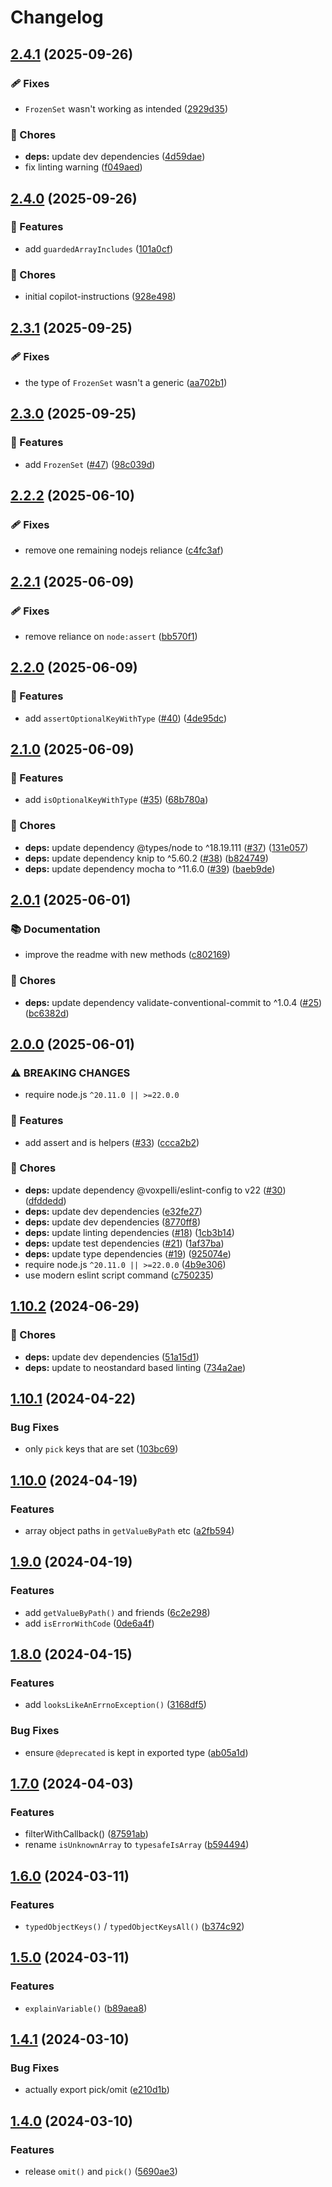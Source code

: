 # Changelog

## [2.4.1](https://github.com/voxpelli/typed-utils/compare/v2.4.0...v2.4.1) (2025-09-26)


### 🩹 Fixes

* `FrozenSet` wasn't working as intended ([2929d35](https://github.com/voxpelli/typed-utils/commit/2929d358d952a3307369efed126cde7ce959c565))


### 🧹 Chores

* **deps:** update dev dependencies ([4d59dae](https://github.com/voxpelli/typed-utils/commit/4d59daeb713722b1a49cc567056ff4cb683e1045))
* fix linting warning ([f049aed](https://github.com/voxpelli/typed-utils/commit/f049aed7ce4d0e5bea41516cea568ef3b2812b94))

## [2.4.0](https://github.com/voxpelli/typed-utils/compare/v2.3.1...v2.4.0) (2025-09-26)


### 🌟 Features

* add `guardedArrayIncludes` ([101a0cf](https://github.com/voxpelli/typed-utils/commit/101a0cf52eec7493d0c8a250d5955b37b3defe27))


### 🧹 Chores

* initial copilot-instructions ([928e498](https://github.com/voxpelli/typed-utils/commit/928e4983cad0153d603a99b8015b2ae0111dda28))

## [2.3.1](https://github.com/voxpelli/typed-utils/compare/v2.3.0...v2.3.1) (2025-09-25)


### 🩹 Fixes

* the type of `FrozenSet` wasn't a generic ([aa702b1](https://github.com/voxpelli/typed-utils/commit/aa702b1fc4cb1f16325bb2cbc45738e4ba249a70))

## [2.3.0](https://github.com/voxpelli/typed-utils/compare/v2.2.2...v2.3.0) (2025-09-25)


### 🌟 Features

* add `FrozenSet` ([#47](https://github.com/voxpelli/typed-utils/issues/47)) ([98c039d](https://github.com/voxpelli/typed-utils/commit/98c039d342af3d7fee63171b6811adc9ed68c226))

## [2.2.2](https://github.com/voxpelli/typed-utils/compare/v2.2.1...v2.2.2) (2025-06-10)


### 🩹 Fixes

* remove one remaining nodejs reliance ([c4fc3af](https://github.com/voxpelli/typed-utils/commit/c4fc3afce7e2f6ae20621b9cf5b82bd17c370a83))

## [2.2.1](https://github.com/voxpelli/typed-utils/compare/v2.2.0...v2.2.1) (2025-06-09)


### 🩹 Fixes

* remove reliance on `node:assert` ([bb570f1](https://github.com/voxpelli/typed-utils/commit/bb570f14b600a36bd47a289ed51a6b806ad5b56b))

## [2.2.0](https://github.com/voxpelli/typed-utils/compare/v2.1.0...v2.2.0) (2025-06-09)


### 🌟 Features

* add `assertOptionalKeyWithType` ([#40](https://github.com/voxpelli/typed-utils/issues/40)) ([4de95dc](https://github.com/voxpelli/typed-utils/commit/4de95dcfc6b9511ee5fb1104e5bbbce3ce2cb1e8))

## [2.1.0](https://github.com/voxpelli/typed-utils/compare/v2.0.1...v2.1.0) (2025-06-09)


### 🌟 Features

* add `isOptionalKeyWithType` ([#35](https://github.com/voxpelli/typed-utils/issues/35)) ([68b780a](https://github.com/voxpelli/typed-utils/commit/68b780a2f3ea4af15f4a10ff76ec9387e877f73b))


### 🧹 Chores

* **deps:** update dependency @types/node to ^18.19.111 ([#37](https://github.com/voxpelli/typed-utils/issues/37)) ([131e057](https://github.com/voxpelli/typed-utils/commit/131e057cb93d510c4c31cdb7e409dda69011fcba))
* **deps:** update dependency knip to ^5.60.2 ([#38](https://github.com/voxpelli/typed-utils/issues/38)) ([b824749](https://github.com/voxpelli/typed-utils/commit/b8247495a6b6d528df4244e1fe198068224b9232))
* **deps:** update dependency mocha to ^11.6.0 ([#39](https://github.com/voxpelli/typed-utils/issues/39)) ([baeb9de](https://github.com/voxpelli/typed-utils/commit/baeb9dec112636d1f5b48f2ed3dbd54c0f6aa151))

## [2.0.1](https://github.com/voxpelli/typed-utils/compare/v2.0.0...v2.0.1) (2025-06-01)


### 📚 Documentation

* improve the readme with new methods ([c802169](https://github.com/voxpelli/typed-utils/commit/c80216996c601bd1de15546794189599a02f7b70))


### 🧹 Chores

* **deps:** update dependency validate-conventional-commit to ^1.0.4 ([#25](https://github.com/voxpelli/typed-utils/issues/25)) ([bc6382d](https://github.com/voxpelli/typed-utils/commit/bc6382d0a5771f317e4efbd9c371cd82ad976769))

## [2.0.0](https://github.com/voxpelli/typed-utils/compare/v1.10.2...v2.0.0) (2025-06-01)


### ⚠ BREAKING CHANGES

* require node.js `^20.11.0 || >=22.0.0`

### 🌟 Features

* add assert and is helpers ([#33](https://github.com/voxpelli/typed-utils/issues/33)) ([ccca2b2](https://github.com/voxpelli/typed-utils/commit/ccca2b2b02bd2419855a82bf80743f3b53f340d3))


### 🧹 Chores

* **deps:** update dependency @voxpelli/eslint-config to v22 ([#30](https://github.com/voxpelli/typed-utils/issues/30)) ([dfddedd](https://github.com/voxpelli/typed-utils/commit/dfddedd7c9fd7c9301f9cd5210d057dfed656006))
* **deps:** update dev dependencies ([e32fe27](https://github.com/voxpelli/typed-utils/commit/e32fe2703a95a107c06888ed9252ab04218ccf4b))
* **deps:** update dev dependencies ([8770ff8](https://github.com/voxpelli/typed-utils/commit/8770ff8e1dfb9f0ab876cb0cfc57e1f94e6f70a8))
* **deps:** update linting dependencies ([#18](https://github.com/voxpelli/typed-utils/issues/18)) ([1cb3b14](https://github.com/voxpelli/typed-utils/commit/1cb3b1430b92b57fcf3767288b0ec7c58bb23c2b))
* **deps:** update test dependencies ([#21](https://github.com/voxpelli/typed-utils/issues/21)) ([1af37ba](https://github.com/voxpelli/typed-utils/commit/1af37ba941587fc02ea858bed087ecfc3ba4f06d))
* **deps:** update type dependencies ([#19](https://github.com/voxpelli/typed-utils/issues/19)) ([925074e](https://github.com/voxpelli/typed-utils/commit/925074ec9abccebafce31b94cb3ca99697d8290e))
* require node.js `^20.11.0 || >=22.0.0` ([4b9e306](https://github.com/voxpelli/typed-utils/commit/4b9e3062d8a38a71fb3d95b5e4a48af745cf325b))
* use modern eslint script command ([c750235](https://github.com/voxpelli/typed-utils/commit/c7502351b0a164f30aed7b7062166a1553374a9e))

## [1.10.2](https://github.com/voxpelli/typed-utils/compare/v1.10.1...v1.10.2) (2024-06-29)


### 🧹 Chores

* **deps:** update dev dependencies ([51a15d1](https://github.com/voxpelli/typed-utils/commit/51a15d11ce8268d51666060de109cfb94b1973b7))
* **deps:** update to neostandard based linting ([734a2ae](https://github.com/voxpelli/typed-utils/commit/734a2ae92faf832a1ed31212827e85c4009c70a5))

## [1.10.1](https://github.com/voxpelli/typed-utils/compare/v1.10.0...v1.10.1) (2024-04-22)


### Bug Fixes

* only `pick` keys that are set ([103bc69](https://github.com/voxpelli/typed-utils/commit/103bc6907de0853fdca969d77a648f738f25c829))

## [1.10.0](https://github.com/voxpelli/typed-utils/compare/v1.9.0...v1.10.0) (2024-04-19)


### Features

* array object paths in `getValueByPath` etc ([a2fb594](https://github.com/voxpelli/typed-utils/commit/a2fb5941718950c593391f0b9961d2f57e5f0aa4))

## [1.9.0](https://github.com/voxpelli/typed-utils/compare/v1.8.0...v1.9.0) (2024-04-19)


### Features

* add `getValueByPath()` and friends ([6c2e298](https://github.com/voxpelli/typed-utils/commit/6c2e298fedece21a4a8ed1584be364a318646675))
* add `isErrorWithCode` ([0de6a4f](https://github.com/voxpelli/typed-utils/commit/0de6a4fe155e2e84f8178e200305c62793c44ac1))

## [1.8.0](https://github.com/voxpelli/typed-utils/compare/v1.7.0...v1.8.0) (2024-04-15)


### Features

* add `looksLikeAnErrnoException()` ([3168df5](https://github.com/voxpelli/typed-utils/commit/3168df517464de645b6cf11b36a18e8a4f9a93af))


### Bug Fixes

* ensure `@deprecated` is kept in exported type ([ab05a1d](https://github.com/voxpelli/typed-utils/commit/ab05a1dc1ac7bac616dc93e045dd25bd9c29032f))

## [1.7.0](https://github.com/voxpelli/typed-utils/compare/v1.6.0...v1.7.0) (2024-04-03)


### Features

* filterWithCallback() ([87591ab](https://github.com/voxpelli/typed-utils/commit/87591abea0db11141cfc3dc898d3bb74958d6d55))
* rename `isUnknownArray` to `typesafeIsArray` ([b594494](https://github.com/voxpelli/typed-utils/commit/b594494ea3fb4758c03a2e186f562b2b0f784248))

## [1.6.0](https://github.com/voxpelli/typed-utils/compare/v1.5.0...v1.6.0) (2024-03-11)


### Features

* `typedObjectKeys()` / `typedObjectKeysAll()` ([b374c92](https://github.com/voxpelli/typed-utils/commit/b374c9240290da0f4a71aac99695980dfab4e074))

## [1.5.0](https://github.com/voxpelli/typed-utils/compare/v1.4.1...v1.5.0) (2024-03-11)


### Features

* `explainVariable()` ([b89aea8](https://github.com/voxpelli/typed-utils/commit/b89aea8f20d29ca29bac80e87a439f939717602e))

## [1.4.1](https://github.com/voxpelli/typed-utils/compare/v1.4.0...v1.4.1) (2024-03-10)


### Bug Fixes

* actually export pick/omit ([e210d1b](https://github.com/voxpelli/typed-utils/commit/e210d1b0c1a3d380c37f40fb9bfe4af7b51734d5))

## [1.4.0](https://github.com/voxpelli/typed-utils/compare/v1.3.0...v1.4.0) (2024-03-10)


### Features

* release `omit()` and `pick()` ([5690ae3](https://github.com/voxpelli/typed-utils/commit/5690ae378033188a86dfbdfaa1f094dacfffca54))
